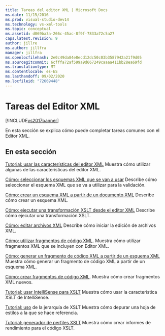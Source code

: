 ```yaml
---
title: Tareas del editor XML | Microsoft Docs
ms.date: 11/15/2016
ms.prod: visual-studio-dev14
ms.technology: vs-xml-tools
ms.topic: conceptual
ms.assetid: d069ba3a-266c-45ac-8f9f-7833a72c5a27
caps.latest.revision: 9
author: jillre
ms.author: jillfra
manager: jillfra
ms.openlocfilehash: 2e0c49da84e8ecd12dc50c03b3587942a21f9d05
ms.sourcegitcommit: 6cfffa72af599a9d667249caaaa411bb28ea69fd
ms.translationtype: MT
ms.contentlocale: es-ES
ms.lasthandoff: 09/02/2020
ms.locfileid: "72669448"
---
```

# <a name="xml-editor-tasks"></a>Tareas del Editor XML
[!INCLUDE[vs2017banner](../includes/vs2017banner.md)]

En esta sección se explica cómo puede completar tareas comunes con el Editor XML.

## <a name="in-this-section"></a>En esta sección
 [Tutorial: usar las características del editor XML](../xml-tools/walkthrough-using-xml-editor-features.md) Muestra cómo utilizar algunas de las características del editor XML.

 [Cómo: seleccionar los esquemas XML que se van a usar](../xml-tools/how-to-select-the-xml-schemas-to-use.md) Describe cómo seleccionar el esquema XML que se va a utilizar para la validación.

 [Cómo: crear un esquema XML a partir de un documento XML](../xml-tools/how-to-create-an-xml-schema-from-an-xml-document.md) Describe cómo crear un esquema XML.

 [Cómo: ejecutar una transformación XSLT desde el editor XML](../xml-tools/how-to-execute-an-xslt-transformation-from-the-xml-editor.md) Describe cómo ejecutar una transformación XSLT.

 [Cómo: editar archivos XML](../xml-tools/how-to-edit-xml-files.md) Describe cómo iniciar la edición de archivos XML.

 [Cómo: utilizar fragmentos de código XML](../xml-tools/how-to-use-xml-snippets.md).
Muestra cómo utilizar fragmentos XML que se incluyen con Editor XML.

 [Cómo: generar un fragmento de código XML a partir de un esquema XML](../xml-tools/how-to-generate-an-xml-snippet-from-an-xml-schema.md) Muestra cómo generar un fragmento de código XML a partir de un esquema XML.

 [Cómo: crear fragmentos de código XML](../xml-tools/how-to-create-xml-snippets.md).
Muestra cómo crear fragmentos XML nuevos.

 [Tutorial: usar IntelliSense para XSLT](../xml-tools/walkthrough-using-xslt-intellisense.md) Muestra cómo usar la característica XSLT de IntelliSense.

 [Tutorial: uso](../xml-tools/walkthrough-using-xslt-hierarchy.md) de la jerarquía de XSLT Muestra cómo depurar una hoja de estilos a la que se hace referencia.

 [Tutorial: generador de perfiles XSLT](../xml-tools/walkthrough-xslt-profiler.md) Muestra cómo crear informes de rendimiento para el código XSLT.
